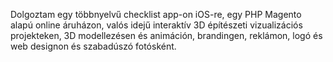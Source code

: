 Dolgoztam egy többnyelvű checklist app-on iOS-re, egy PHP Magento alapú online áruházon, valós idejű interaktív 3D építészeti vizualizációs projekteken, 3D modellezésen és animáción, brandingen, reklámon, logó és web designon és szabadúszó fotósként.
